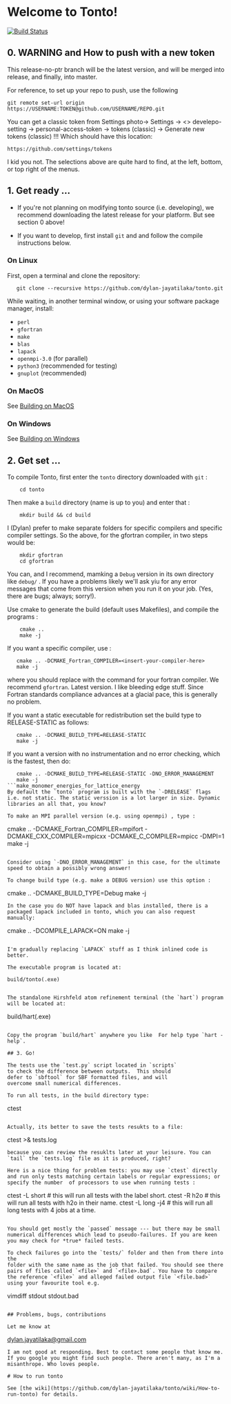 # Welcome to Tonto!
[![Build Status](https://travis-ci.org/dylan-jayatilaka/tonto.svg?branch=master)](https://travis-ci.org/dylan-jayatilaka/tonto)
## 0. WARNING and How to push with a new token

This release-no-ptr branch will be the latest version, and will be merged into release, and finally, into master.

For reference, to set up your repo to push, use the following

```
git remote set-url origin https://USERNAME:TOKEN@github.com/USERNAME/REPO.git
```
You can get a classic token from Settings photo-> Settings -> <> develepo-setting -> personal-access-token -> tokens (classic) -> Generate new tokens (classic) !!! Which should have this location:

```
https://github.com/settings/tokens
```

I kid you not. The selections above are quite hard to find, at the left, bottom, or top right of the menus.

## 1. Get ready ...

* If you're not planning on modifying tonto source (i.e. developing), we recommend 
downloading the latest release for your platform. But see section 0 above!

* If you want to develop, first install `git` and 
  and follow the compile instructions below.

### On Linux

First, open a terminal and clone the repository:

```
   git clone --recursive https://github.com/dylan-jayatilaka/tonto.git
```

While waiting, in another terminal window, or using your
software package manager, install:

* `perl`
* `gfortran`
* `make`
* `blas` 
* `lapack` 
* `openmpi-3.0` (for parallel)
* `python3` (recommended for testing)
* `gnuplot` (recommended)

### On MacOS

See [Building on MacOS](https://github.com/dylan-jayatilaka/tonto/wiki/Building-on-MacOS)

### On Windows

See [Building on Windows](https://github.com/dylan-jayatilaka/tonto/wiki/Building-on-Windows)

## 2. Get set ...

To compile Tonto, first enter the `tonto` directory downloaded with
`git` :

```
    cd tonto
```

Then make a `build` directory (name is up to you) and enter that :

```
    mkdir build && cd build
```

I (Dylan) prefer to make separate folders for specific compilers and specific compiler settings. So the above, for the gfortran compiler, in two steps would be:

```
    mkdir gfortran
    cd gfortran
```

You can, and I recommend, mamking a `Debug` version in its own directory like `debug/` . If you have a problems likely we'll ask yiu for any error messages that come from this version when you run it on your job. (Yes, there are bugs; always; sorry!).

Use cmake to generate the build (default uses Makefiles), and compile the programs :

```
    cmake ..
    make -j
```

If you want a specific compiler, use :

```
   cmake .. -DCMAKE_Fortran_COMPILER=<insert-your-compiler-here>
   make -j
```

where you should replace <insert-your-compiler-here> with the
command for your fortran compiler. We recommend `gfortran`. Latest version. I like bleeding edge stuff. Since Fortran standards compliance advances at a glacial pace, this is generally no problem.

If you want a static executable for redistribution set the build type
to RELEASE-STATIC as follows:

```
   cmake .. -DCMAKE_BUILD_TYPE=RELEASE-STATIC
   make -j
```
  
If you want a version with no instrumentation and no error checking, which is the fastest, then do:
  
```
   cmake .. -DCMAKE_BUILD_TYPE=RELEASE-STATIC -DNO_ERROR_MANAGEMENT
   make -j
```make_monomer_energies_for_lattice_energy
By default the `tonto` program is built with the `-DRELEASE` flags i.e. not static. The static verssion is a lot larger in size. Dynamic libraries an all that, you know?
  
To make an MPI parallel version (e.g. using openmpi) , type :

```
   cmake .. -DCMAKE_Fortran_COMPILER=mpifort -DCMAKE_CXX_COMPILER=mpicxx -DCMAKE_C_COMPILER=mpicc -DMPI=1
   make -j
```

Consider using `-DNO_ERROR_MANAGEMENT` in this case, for the ultimate speed to obtain a possibly wrong answer!

To change build type (e.g. make a DEBUG version) use this option :

```
   cmake .. -DCMAKE_BUILD_TYPE=Debug
   make -j
```
In the case you do NOT have lapack and blas installed, there is a packaged lapack included in tonto, which you can also request manually:

```
   cmake .. -DCOMPILE_LAPACK=ON
   make -j
```

I'm gradually replacing `LAPACK` stuff as I think inlined code is better.

The executable program is located at:

```
    build/tonto(.exe)
```

The standalone Hirshfeld atom refinement terminal (the `hart`) program will be located at:

```
   build/hart(.exe)
```

Copy the program `build/hart` anywhere you like  For help type `hart -help`.

## 3. Go!

The tests use the `test.py` script located in `scripts` 
to check the difference between outputs.  This should
defer to `sbftool` for SBF formatted files, and will
overcome small numerical differences.

To run all tests, in the build directory type:
```
   ctest
```

Actually, its better to save the tests resukts to a file:
```
   ctest >& tests.log
```
because you can review the resuklts later at your leisure. You can `tail` the `tests.log` file as it is produced, right?
  
Here is a nice thing for problem tests: you may use `ctest` directly and run only tests matching certain labels or regular expressions; or specify the number  of processors to use when running tests :
```
   ctest -L short    # this will run all tests with the label short.
   ctest -R h2o      # this will run all tests with h2o in their name.
   ctest -L long -j4 # this will run all long tests with 4 jobs at a time.
```

You should get mostly the `passed` message --- but there may be small
numerical differences which lead to pseudo-failures. If you are keen
you may check for *true* failed tests.

To check failures go into the `tests/` folder and then from there into the
folder with the same name as the job that failed. You should see there
pairs of files called `<file>` and `<file>.bad`. You have to compare
the reference `<file>` and alleged failed output file `<file.bad>`
using your favourite tool e.g.

```
   vimdiff stdout stdout.bad
```

## Problems, bugs, contributions

Let me know at
```
   dylan.jayatilaka@gmail.com
```
I am not good at responding. Best to contact some people that know me. If you google you might find such people. There aren't many, as I'm a misanthrope. Who loves people.

# How to run tonto

See [the wiki](https://github.com/dylan-jayatilaka/tonto/wiki/How-to-run-tonto) for details.

